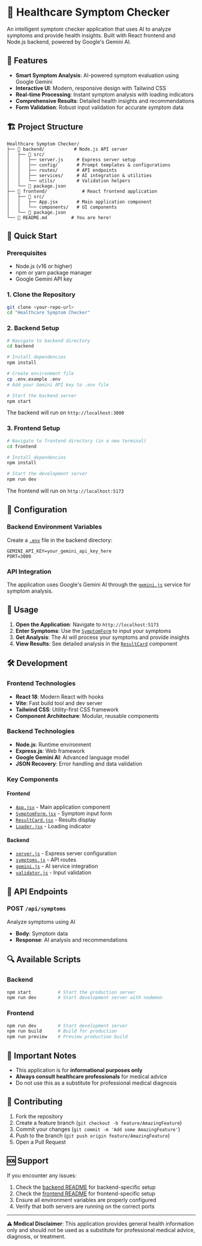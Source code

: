 # 🏥 Healthcare Symptom Checker

An intelligent symptom checker application that uses AI to analyze symptoms and provide health insights. Built with React frontend and Node.js backend, powered by Google's Gemini AI.

## 🌟 Features

- **Smart Symptom Analysis**: AI-powered symptom evaluation using Google Gemini
- **Interactive UI**: Modern, responsive design with Tailwind CSS
- **Real-time Processing**: Instant symptom analysis with loading indicators
- **Comprehensive Results**: Detailed health insights and recommendations
- **Form Validation**: Robust input validation for accurate symptom data

## 🏗️ Project Structure

```
Healthcare Symptom Checker/
├── 📁 backend/           # Node.js API server
│   ├── 🔧 src/
│   │   ├── server.js     # Express server setup
│   │   ├── config/       # Prompt templates & configurations
│   │   ├── routes/       # API endpoints
│   │   ├── services/     # AI integration & utilities
│   │   └── utils/        # Validation helpers
│   └── 📄 package.json
├── 📁 frontend/             # React frontend application
│   ├── 🔧 src/
│   │   ├── App.jsx       # Main application component
│   │   └── components/   # UI components
│   └── 📄 package.json
└── 📄 README.md         # You are here!
```

## 🚀 Quick Start

### Prerequisites
- Node.js (v16 or higher)
- npm or yarn package manager
- Google Gemini API key

### 1. Clone the Repository
```bash
git clone <your-repo-url>
cd "Healthcare Symptom Checker"
```

### 2. Backend Setup
```bash
# Navigate to backend directory
cd backend

# Install dependencies
npm install

# Create environment file
cp .env.example .env
# Add your Gemini API key to .env file

# Start the backend server
npm start
```
The backend will run on `http://localhost:3000`

### 3. Frontend Setup
```bash
# Navigate to frontend directory (in a new terminal)
cd frontend

# Install dependencies
npm install

# Start the development server
npm run dev
```
The frontend will run on `http://localhost:5173`

## 🔧 Configuration

### Backend Environment Variables
Create a [`.env`](backend/.env) file in the backend directory:
```env
GEMINI_API_KEY=your_gemini_api_key_here
PORT=3000
```

### API Integration
The application uses Google's Gemini AI through the [`gemini.js`](backend/src/services/gemini.js) service for symptom analysis.

## 🎯 Usage

1. **Open the Application**: Navigate to `http://localhost:5173`
2. **Enter Symptoms**: Use the [`SymptomForm`](frontend/src/components/SymptomForm.jsx) to input your symptoms
3. **Get Analysis**: The AI will process your symptoms and provide insights
4. **View Results**: See detailed analysis in the [`ResultCard`](frontend/src/components/ResultCard.jsx) component

## 🛠️ Development

### Frontend Technologies
- **React 18**: Modern React with hooks
- **Vite**: Fast build tool and dev server
- **Tailwind CSS**: Utility-first CSS framework
- **Component Architecture**: Modular, reusable components

### Backend Technologies
- **Node.js**: Runtime environment
- **Express.js**: Web framework
- **Google Gemini AI**: Advanced language model
- **JSON Recovery**: Error handling and data validation

### Key Components

#### Frontend
- [`App.jsx`](frontend/src/App.jsx) - Main application component
- [`SymptomForm.jsx`](frontend/src/components/SymptomForm.jsx) - Symptom input form
- [`ResultCard.jsx`](frontend/src/components/ResultCard.jsx) - Results display
- [`Loader.jsx`](frontend/src/components/Loader.jsx) - Loading indicator

#### Backend
- [`server.js`](backend/src/server.js) - Express server configuration
- [`symptoms.js`](backend/src/routes/symptoms.js) - API routes
- [`gemini.js`](backend/src/services/gemini.js) - AI service integration
- [`validator.js`](backend/src/utils/validator.js) - Input validation

## 📝 API Endpoints

### POST `/api/symptoms`
Analyze symptoms using AI
- **Body**: Symptom data
- **Response**: AI analysis and recommendations

## 🔍 Available Scripts

### Backend
```bash
npm start          # Start the production server
npm run dev        # Start development server with nodemon
```

### Frontend
```bash
npm run dev        # Start development server
npm run build      # Build for production
npm run preview    # Preview production build
```

## 🚨 Important Notes

- This application is for **informational purposes only**
- **Always consult healthcare professionals** for medical advice
- Do not use this as a substitute for professional medical diagnosis

## 🤝 Contributing

1. Fork the repository
2. Create a feature branch (`git checkout -b feature/AmazingFeature`)
3. Commit your changes (`git commit -m 'Add some AmazingFeature'`)
4. Push to the branch (`git push origin feature/AmazingFeature`)
5. Open a Pull Request


## 🆘 Support

If you encounter any issues:
1. Check the [backend README](backend/README.md) for backend-specific setup
2. Check the [frontend README](frontend/README.md) for frontend-specific setup
3. Ensure all environment variables are properly configured
4. Verify that both servers are running on the correct ports

---

**⚠️ Medical Disclaimer**: This application provides general health information only and should not be used as a substitute for professional medical advice, diagnosis, or treatment.
